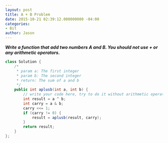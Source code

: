 ```yaml
---
layout: post
title: A + B Problem
date: 2015-10-21 02:39:12.000000000 -04:00
categories:
- Bit
author: Jason
---
```

<p><strong><em>Write a function that add two numbers A and B. You should not use + or any arithmetic operators.</em></strong></p>


``` java
class Solution {
    /*
     * param a: The first integer
     * param b: The second integer
     * return: The sum of a and b
     */
    public int aplusb(int a, int b) {
        // write your code here, try to do it without arithmetic operators.
        int result = a ^ b;
        int carry = a & b;
        carry <<= 1;
        if (carry != 0) {
            result = aplusb(result, carry);
        }
        return result;
    }
};
```
